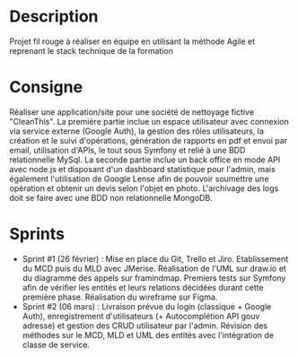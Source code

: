 # Description
Projet fil rouge à réaliser en équipe en utilisant la méthode Agile et reprenant le stack technique de la formation
# Consigne
Réaliser une application/site pour une société de nettoyage fictive "CleanThis". La première partie inclue un espace utilisateur avec connexion via service externe (Google Auth), la gestion des rôles utilisateurs, la création et le suivi d'opérations, génération de rapports en pdf et envoi par email, utilisation d'APIs, le tout sous Symfony et relié à une BDD relationnelle MySql. La seconde partie inclue un back office en mode API avec node.js et disposant d'un dashboard statistique pour l'admin, mais également l'utilisation de Google Lense afin de pouvoir soumettre une opération et obtenir un devis selon l'objet en photo. L'archivage des logs doit se faire avec une BDD non relationnelle MongoDB.
# Sprints
- Sprint #1 (26 février) : Mise en place du Git, Trello et Jiro. Etablissement du MCD puis du MLD avec JMerise. Réalisation de l'UML sur draw.io et du diagramme des appels sur framindmap. Premiers tests sur Symfony afin de vérifier les entités et leurs relations décidées durant cette première phase. Réalisation du wireframe sur Figma.
- Sprint #2 (06 mars) : Livraison prévue du login (classique + Google Auth), enregistrement d'utilisateurs (+ Autocomplétion API gouv adresse) et gestion des CRUD utilisateur par l'admin. Révision des méthodes sur le MCD, MLD et UML des entités avec l'intégration de classe de service.
